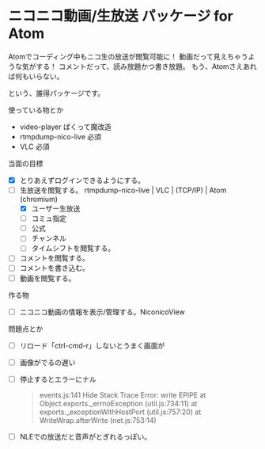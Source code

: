 # ニコニコ動画/生放送 パッケージ for Atom

Atomでコーディング中もニコ生の放送が閲覧可能に！
動画だって見えちゃうような気がする！
コメントだって、読み放題かつ書き放題。
もう、Atomさえあれば何もいらない。

という、誰得パッケージです。

使っている物とか

* video-player ぱくって魔改造
* rtmpdump-nico-live 必須
* VLC 必須

当面の目標

* [x] とりあえずログインできるようにする。
* [ ] 生放送を閲覧する。
    rtmpdump-nico-live | VLC | (TCP/IP) | Atom (chromium)
    * [x] ユーザー生放送
    * [ ] コミュ指定
    * [ ] 公式
    * [ ] チャンネル
    * [ ] タイムシフトを閲覧する。
* [ ] コメントを閲覧する。
* [ ] コメントを書き込む。
* [ ] 動画を閲覧する。

作る物

* [ ] ニコニコ動画の情報を表示/管理する。NiconicoView

問題点とか

* [ ] リロード「ctrl-cmd-r」しないとうまく画面が
* [ ] 画像がでるの遅い
* [ ] 停止するとエラーにナル

    > events.js:141
    > Hide Stack Trace
    > Error: write EPIPE
    >   at Object.exports._errnoException (util.js:734:11)
    >   at exports._exceptionWithHostPort (util.js:757:20)
    >   at WriteWrap.afterWrite (net.js:753:14)

* [ ] NLEでの放送だと音声がとぎれるっぽい。
